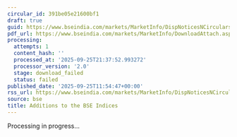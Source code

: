 ```yaml
---
circular_id: 391be05e21600bf1
draft: true
guid: https://www.bseindia.com/markets/MarketInfo/DispNoticesNCirculars.aspx?Noticeid={E3FC8C08-EA38-4922-9650-C8FD71FAA2AF}&noticeno=20250925-19&dt=09/25/2025&icount=19&totcount=65&flag=0
pdf_url: https://www.bseindia.com/markets/MarketInfo/DownloadAttach.aspx?id=20250925-19&attachedId=
processing:
  attempts: 1
  content_hash: ''
  processed_at: '2025-09-25T21:37:52.993272'
  processor_version: '2.0'
  stage: download_failed
  status: failed
published_date: '2025-09-25T11:54:47+00:00'
rss_url: https://www.bseindia.com/markets/MarketInfo/DispNoticesNCirculars.aspx?Noticeid={E3FC8C08-EA38-4922-9650-C8FD71FAA2AF}&noticeno=20250925-19&dt=09/25/2025&icount=19&totcount=65&flag=0
source: bse
title: Additions to the BSE Indices
---
```


Processing in progress...